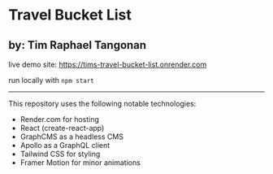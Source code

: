 # Travel Bucket List
by: Tim Raphael Tangonan
---

live demo site: https://tims-travel-bucket-list.onrender.com

run locally with `npm start`

---
This repository uses the following notable technologies:
- Render.com for hosting
- React (create-react-app)
- GraphCMS as a headless CMS
- Apollo as a GraphQL client
- Tailwind CSS for styling
- Framer Motion for minor animations
